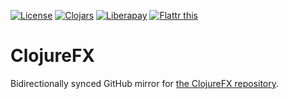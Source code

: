 [![License](//img.shields.io/badge/license-EPLv1-blue.svg?style=flat)](https://opensource.org/licenses/EPL-1.0)
[![Clojars](//img.shields.io/badge/clojars-0.4.0-blue.svg?style=flat)](https://clojars.org/clojurefx/versions/0.4.0)
[![Liberapay](//img.shields.io/liberapay/receives/Changaco.svg)](//liberapay.com/zilti)
[![Flattr this](//api.flattr.com/button/flattr-badge-large.png)](https://flattr.com/submit/auto?user_id=zilti&url=https%3A%2F%2Fbitbucket.org%2Fzilti%2Fclojurefx)

# ClojureFX

Bidirectionally synced GitHub mirror for [the ClojureFX repository](https://gitea.lyrion.ch/zilti/clojurefx).
